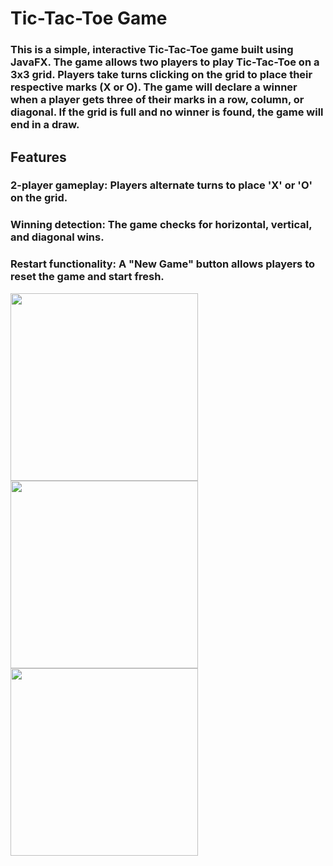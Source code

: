  
# Tic-Tac-Toe Game
### This is a simple, interactive Tic-Tac-Toe game built using JavaFX. The game allows two players to play Tic-Tac-Toe on a 3x3 grid. Players take turns clicking on the grid to place their respective marks (X or O). The game will declare a winner when a player gets three of their marks in a row, column, or diagonal. If the grid is full and no winner is found, the game will end in a draw.

## Features
###  2-player gameplay: Players alternate turns to place 'X' or 'O' on the grid.
### Winning detection: The game checks for horizontal, vertical, and diagonal wins.
### Restart functionality: A "New Game" button allows players to reset the game and start fresh.

<img src="https://github.com/user-attachments/assets/da5d7d93-b1ab-4c78-8dc8-d0d0e3d55285" width="300"/>

<img src="https://github.com/user-attachments/assets/33263464-a5e1-48aa-a6fa-6101f4505faf" width="300"/>

<img src="https://github.com/user-attachments/assets/00c6e95a-6af6-4f09-959e-ae2cb9677d27" width="300"/>

 



